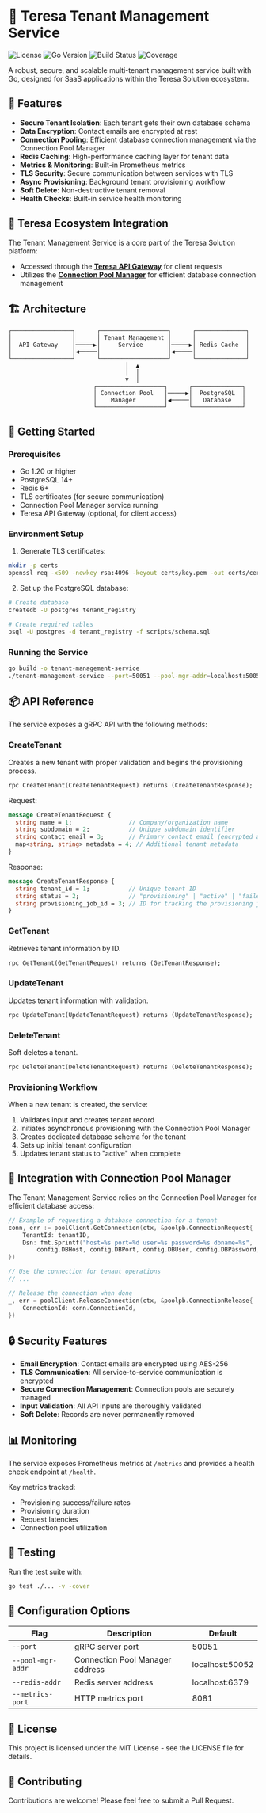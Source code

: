 # 🏢 Teresa Tenant Management Service

![License](https://img.shields.io/badge/license-MIT-blue.svg)
![Go Version](https://img.shields.io/badge/go-1.20+-00ADD8.svg)
![Build Status](https://img.shields.io/badge/build-passing-brightgreen.svg)
![Coverage](https://img.shields.io/badge/coverage-85%25-green.svg)

A robust, secure, and scalable multi-tenant management service built with Go, designed for SaaS applications within the Teresa Solution ecosystem.

## 🌟 Features

- **Secure Tenant Isolation**: Each tenant gets their own database schema
- **Data Encryption**: Contact emails are encrypted at rest
- **Connection Pooling**: Efficient database connection management via the Connection Pool Manager
- **Redis Caching**: High-performance caching layer for tenant data
- **Metrics & Monitoring**: Built-in Prometheus metrics
- **TLS Security**: Secure communication between services with TLS
- **Async Provisioning**: Background tenant provisioning workflow
- **Soft Delete**: Non-destructive tenant removal
- **Health Checks**: Built-in service health monitoring

## 🧩 Teresa Ecosystem Integration

The Tenant Management Service is a core part of the Teresa Solution platform:

* Accessed through the **[Teresa API Gateway](https://github.com/teresa-solution/api-gateway)** for client requests
* Utilizes the **[Connection Pool Manager](https://github.com/teresa-solution/connection-pool-manager)** for efficient database connection management

## 🏗️ Architecture

```
┌─────────────────┐      ┌───────────────────┐      ┌──────────────┐
│                 │      │ Tenant Management │      │              │
│  API Gateway    │─────▶│     Service       │─────▶│ Redis Cache  │
│                 │◀─────│                   │◀─────│              │
└─────────────────┘      └───────────────────┘      └──────────────┘
                                 │  ▲
                                 │  │
                                 ▼  │
                        ┌───────────────────┐      ┌──────────────┐
                        │ Connection Pool   │─────▶│  PostgreSQL  │
                        │    Manager        │◀─────│   Database   │
                        └───────────────────┘      └──────────────┘
```

## 🚀 Getting Started

### Prerequisites

- Go 1.20 or higher
- PostgreSQL 14+
- Redis 6+
- TLS certificates (for secure communication)
- Connection Pool Manager service running
- Teresa API Gateway (optional, for client access)

### Environment Setup

1. Generate TLS certificates:

```bash
mkdir -p certs
openssl req -x509 -newkey rsa:4096 -keyout certs/key.pem -out certs/cert.pem -days 365 -nodes
```

2. Set up the PostgreSQL database:

```bash
# Create database
createdb -U postgres tenant_registry

# Create required tables
psql -U postgres -d tenant_registry -f scripts/schema.sql
```

### Running the Service

```bash
go build -o tenant-management-service
./tenant-management-service --port=50051 --pool-mgr-addr=localhost:50052 --redis-addr=localhost:6379
```

## 📦 API Reference

The service exposes a gRPC API with the following methods:

### CreateTenant

Creates a new tenant with proper validation and begins the provisioning process.

```protobuf
rpc CreateTenant(CreateTenantRequest) returns (CreateTenantResponse);
```

Request:
```protobuf
message CreateTenantRequest {
  string name = 1;                // Company/organization name
  string subdomain = 2;           // Unique subdomain identifier
  string contact_email = 3;       // Primary contact email (encrypted at rest)
  map<string, string> metadata = 4; // Additional tenant metadata
}
```

Response:
```protobuf
message CreateTenantResponse {
  string tenant_id = 1;           // Unique tenant ID
  string status = 2;              // "provisioning" | "active" | "failed"
  string provisioning_job_id = 3; // ID for tracking the provisioning job
}
```

### GetTenant

Retrieves tenant information by ID.

```protobuf
rpc GetTenant(GetTenantRequest) returns (GetTenantResponse);
```

### UpdateTenant

Updates tenant information with validation.

```protobuf
rpc UpdateTenant(UpdateTenantRequest) returns (UpdateTenantResponse);
```

### DeleteTenant

Soft deletes a tenant.

```protobuf
rpc DeleteTenant(DeleteTenantRequest) returns (DeleteTenantResponse);
```

### Provisioning Workflow

When a new tenant is created, the service:

1. Validates input and creates tenant record
2. Initiates asynchronous provisioning with the Connection Pool Manager
3. Creates dedicated database schema for the tenant
4. Sets up initial tenant configuration
5. Updates tenant status to "active" when complete

## 🔐 Integration with Connection Pool Manager

The Tenant Management Service relies on the Connection Pool Manager for efficient database access:

```go
// Example of requesting a database connection for a tenant
conn, err := poolClient.GetConnection(ctx, &poolpb.ConnectionRequest{
    TenantId: tenantID,
    Dsn: fmt.Sprintf("host=%s port=%d user=%s password=%s dbname=%s",
        config.DBHost, config.DBPort, config.DBUser, config.DBPassword, config.DBName),
})

// Use the connection for tenant operations
// ...

// Release the connection when done
_, err = poolClient.ReleaseConnection(ctx, &poolpb.ConnectionRelease{
    ConnectionId: conn.ConnectionId,
})
```

## 🔒 Security Features

- **Email Encryption**: Contact emails are encrypted using AES-256
- **TLS Communication**: All service-to-service communication is encrypted
- **Secure Connection Management**: Connection pools are securely managed
- **Input Validation**: All API inputs are thoroughly validated
- **Soft Delete**: Records are never permanently removed

## 📊 Monitoring

The service exposes Prometheus metrics at `/metrics` and provides a health check endpoint at `/health`.

Key metrics tracked:
- Provisioning success/failure rates
- Provisioning duration
- Request latencies
- Connection pool utilization

## 🧪 Testing

Run the test suite with:

```bash
go test ./... -v -cover
```

## 🔧 Configuration Options

| Flag | Description | Default |
|------|-------------|---------|
| `--port` | gRPC server port | 50051 |
| `--pool-mgr-addr` | Connection Pool Manager address | localhost:50052 |
| `--redis-addr` | Redis server address | localhost:6379 |
| `--metrics-port` | HTTP metrics port | 8081 |

## 📝 License

This project is licensed under the MIT License - see the LICENSE file for details.

## 🤝 Contributing

Contributions are welcome! Please feel free to submit a Pull Request.
